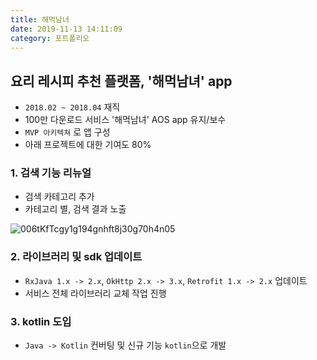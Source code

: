 ```yaml
---
title: 해먹남녀
date: 2019-11-13 14:11:09
category: 포트폴리오
---
```


## 요리 레시피 추천 플랫폼, '해먹남녀' app

- `2018.02 ~ 2018.04` 재직
- 100만 다운로드 서비스 '해먹남녀' AOS app 유지/보수
- `MVP 아키텍쳐` 로 앱 구성
- 아래 프로젝트에 대한 기여도 80%

### 1. 검색 기능 리뉴얼

- 검색 카테고리 추가
- 카테고리 별, 검색 결과 노출

![006tKfTcgy1g194gnhft8j30g70h4n05](https://tva1.sinaimg.cn/large/006y8mN6gy1g85rf0x9ddj30g70h4wgk.jpg)

### 2. 라이브러리 및 sdk 업데이트

- `RxJava 1.x -> 2.x`, `OkHttp 2.x -> 3.x`, `Retrofit 1.x -> 2.x` 업데이트
- 서비스 전체 라이브러리 교체 작업 진행

### 3. kotlin 도입

- `Java -> Kotlin` 컨버팅 및 신규 기능 `kotlin`으로 개발
